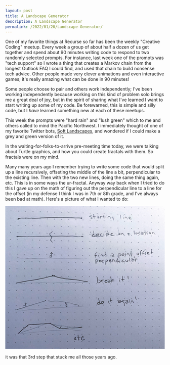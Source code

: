 ```yaml
---
layout: post
title: A Landscape Generator
description: A Landscape Generator
permalink: /2022/01/20/Landscape-Generator/
---
```

One of my favorite things at Recurse so far has been the weekly "Creative Coding" meetup. Every week a group of about half a dozen of us get together and spend about 90 minutes writing code to respond to two randomly selected prompts. For instance, last week one of the prompts was "tech support" so I wrote a thing that creates a Markov chain from the longest Outlook FAQ I could find, and used that chain to build nonsense tech advice. Other people made very clever animations and even interactive games; it's really amazing what can be done in 90 minutes!

Some people choose to pair and others work independently; I've been working independently because working on this kind of problem solo brings me a great deal of joy, but in the spirit of sharing what I've learned I want to start writing up some of my code. Be forewarned, this is simple and silly code, but I *have* learned something new at each of these meetups.

This week the prompts were "hard rain" and "lush green" which to me and others called to mind the Pacific Northwest. I immediately thought of one of my favorite Twitter bots, [Soft Landscapes](https://twitter.com/softlandscapes), and wondered if I could make a grey and green version of it.

In the waiting-for-folks-to-arrive pre-meeting time today, we were talking about Turtle graphics, and how you could create fractals with them. So fractals were on my mind.

Many many years ago I remember trying to write some code that would split up a line recursively, offseting the middle of the line a bit, perpendicular to the existing line. Then with the two new lines, doing the same thing again, etc. This is in some ways the ur-fractal. Anyway way back when I tried to do this I gave up on the math of figuring out the perpendicular line to a line for the offset (in my defense I think I was in 7th or 8th grade, and I've always been bad at math). Here's a picture of what I wanted to do:

![line-break](/images/line-break.jpg)

it was that 3rd step that stuck me all those years ago.